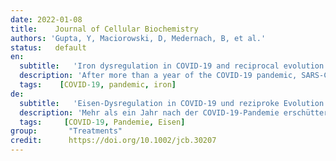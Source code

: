 ```yaml
---
date: 2022-01-08
title:    Journal of Cellular Biochemistry 
authors: 'Gupta, Y, Maciorowski, D, Medernach, B, et al.'
status:   default
en:
  subtitle:   'Iron dysregulation in COVID-19 and reciprocal evolution of SARS-CoV-2: Natura nihil frustra facit'
  description: 'After more than a year of the COVID-19 pandemic, SARS-CoV-2 infection rates with newer variants continue to devastate much of the world. Global healthcare systems are overwhelmed with high positive patient numbers. Silent hypoxia accompanied by rapid deterioration and some cases with septic shock is responsible for COVID-19 mortality in many hospitalized patients. There is an urgent need to further understand the relationships and interplay with human host components during pathogenesis and immune evasion strategies. Currently, acquired immunity through vaccination or prior infection usually provides sufficient protection against the emerging variants of SARS-CoV-2 except Omicron variant requiring recent booster. New strains have shown higher viral loads and greater transmissibility with more severe disease presentations. Notably, COVID-19 has a peculiar prognosis in severe patients with iron dysregulation and hypoxia which is still poorly understood. Studies have shown abnormally low serum iron levels in severe infection but a high iron overload in lung fibrotic tissue. Data from our in-silico structural analysis of the spike protein sequence along with host proteolysis processing suggests that the viral spike protein fragment mimics Hepcidin and is resistant to the major human proteases. This functional spike-derived peptide dubbed “Covidin” thus may be intricately involved with host ferroportin binding and internalization leading to dysregulated host iron metabolism. Here, we propose the possible role of this potentially allogenic mimetic hormone corresponding to severe COVID-19 immunopathology and illustrate that this molecular mimicry is responsible for a major pathway associated with severe disease status. Furthermore, through 3D molecular modeling and docking followed by MD simulation validation, we have unraveled the likely role of Covidin in iron dysregulation in COVID-19 patients. Our meta-analysis suggests the Hepcidin mimetic mechanism is highly conserved among its host range as well as among all new variants to date including Omicron. Extensive analysis of current mutations revealed that new variants are becoming alarmingly more resistant to selective human proteases associated with host defense.'
  tags:    [COVID-19, pandemic, iron]
de: 
  subtitle:   'Eisen-Dysregulation in COVID-19 und reziproke Evolution von SARS-CoV-2: Natura nihil frustra facit'
  description: 'Mehr als ein Jahr nach der COVID-19-Pandemie erschüttern SARS-CoV-2-Infektionsraten mit neueren Varianten weiterhin weite Teile der Welt. Die globalen Gesundheitssysteme sind mit der hohen Zahl positiver Patienten überfordert. Eine stille Hypoxie, die mit einer raschen Verschlechterung der Lebensqualität einhergeht und in einigen Fällen zu einem septischen Schock führt, ist für die COVID-19-Sterblichkeit bei vielen Krankenhauspatienten verantwortlich. Es besteht ein dringender Bedarf, die Beziehungen und das Zusammenspiel mit Komponenten des menschlichen Wirts während der Pathogenese und der Strategien zur Immunumgehung besser zu verstehen. Gegenwärtig bietet die durch Impfung oder frühere Infektion erworbene Immunität in der Regel einen ausreichenden Schutz gegen die neu auftretenden Varianten von SARS-CoV-2, mit Ausnahme der Omicron-Variante, die eine kürzliche Auffrischung erfordert. Neue Stämme haben eine höhere Viruslast und eine größere Übertragbarkeit mit schwereren Krankheitsverläufen gezeigt. Vor allem COVID-19 hat eine besondere Prognose bei schweren Patienten mit Eisenmangel und Hypoxie, die noch nicht ausreichend erforscht ist. Studien haben abnorm niedrige Serumeisenspiegel bei schweren Infektionen, aber eine hohe Eisenüberladung im fibrotischen Lungengewebe gezeigt. Daten aus unserer In-silico-Strukturanalyse der Spike-Proteinsequenz und der Verarbeitung durch die Wirtsproteolyse deuten darauf hin, dass das virale Spike-Proteinfragment Hepcidin imitiert und gegen die wichtigsten menschlichen Proteasen resistent ist. Dieses funktionelle Spike-Peptid, das als "Covidin" bezeichnet wird, könnte daher eng mit der Ferroportin-Bindung und Internalisierung des Wirts verbunden sein, was zu einem gestörten Eisenstoffwechsel des Wirts führt. Hier schlagen wir die mögliche Rolle dieses potenziell allogenen mimetischen Hormons vor, das mit der schweren COVID-19-Immunpathologie korrespondiert, und zeigen, dass diese molekulare Mimikry für einen wichtigen Weg verantwortlich ist, der mit dem schweren Krankheitsstatus verbunden ist. Darüber hinaus haben wir durch 3D-Molekülmodellierung und Docking, gefolgt von MD-Simulationsvalidierung, die wahrscheinliche Rolle von Covidin bei der Eisen-Dysregulation bei COVID-19-Patienten entschlüsselt. Unsere Meta-Analyse deutet darauf hin, dass der mimetische Mechanismus von Hepcidin sowohl in seinem Wirtsspektrum als auch bei allen neuen Varianten, einschließlich Omicron, hoch konserviert ist. Eine umfassende Analyse der aktuellen Mutationen ergab, dass neue Varianten in alarmierender Weise immer resistenter gegen selektive menschliche Proteasen werden, die mit der Wirtsabwehr in Verbindung stehen.'
  tags:     [COVID-19, Pandemie, Eisen]
group:       "Treatments"
credit:      https://doi.org/10.1002/jcb.30207
---
```

